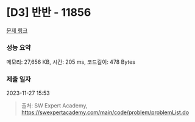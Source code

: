 # [D3] 반반 - 11856 

[문제 링크](https://swexpertacademy.com/main/code/problem/problemDetail.do?contestProbId=AXjS1GXqZ8gDFATi) 

### 성능 요약

메모리: 27,656 KB, 시간: 205 ms, 코드길이: 478 Bytes

### 제출 일자

2023-11-27 15:53



> 출처: SW Expert Academy, https://swexpertacademy.com/main/code/problem/problemList.do